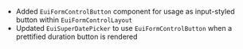 - Added `EuiFormControlButton` component for usage as input-styled button within `EuiFormControlLayout`
- Updated `EuiSuperDatePicker` to use `EuiFormControlButton` when a prettified duration button is rendered

